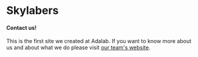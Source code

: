 # Skylabers
#### Contact us!

This is the first site we created at Adalab. If you want to know more about us and about what we do please visit [our team's website](http://beta.adalab.es/contact-us-skylabers/).